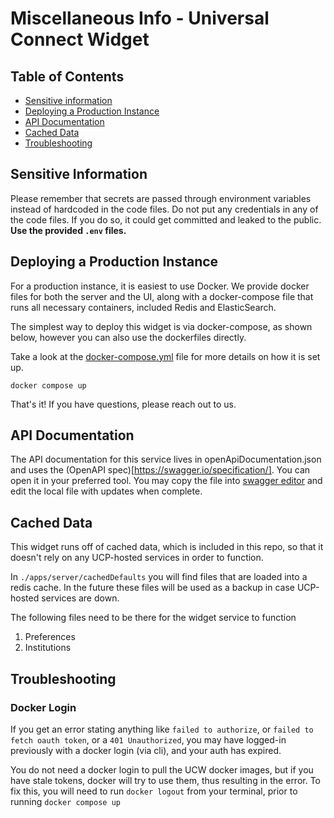 # Miscellaneous Info - Universal Connect Widget

## Table of Contents

- [Sensitive information](#sensitive-information)
- [Deploying a Production Instance](#deploying-a-production-instance)
- [API Documentation](#api-documentation)
- [Cached Data](#cached-data)
- [Troubleshooting](#troubleshooting)

## Sensitive Information

Please remember that secrets are passed through environment variables instead of hardcoded in the code files.
Do not put any credentials in any of the code files. If you do so, it could get committed and leaked to the public.
**Use the provided `.env` files.**

## Deploying a Production Instance

For a production instance, it is easiest to use Docker. We provide docker files for both the server and the UI, along with a docker-compose file that runs all necessary containers, included Redis and ElasticSearch.

The simplest way to deploy this widget is via docker-compose, as shown below, however you can also use the dockerfiles directly.

Take a look at the [docker-compose.yml](./docker-compose.yml) file for more details on how it is set up.

```
docker compose up
```

That's it! If you have questions, please reach out to us.

## API Documentation

The API documentation for this service lives in openApiDocumentation.json and uses the (OpenAPI spec)[https://swagger.io/specification/]. You can open it in your preferred tool. You may copy the file into [swagger editor](https://editor.swagger.io/) and edit the local file with updates when complete.

## Cached Data

This widget runs off of cached data, which is included in this repo, so that it doesn't rely on any UCP-hosted services in order to function.

In `./apps/server/cachedDefaults` you will find files that are loaded into a redis cache. In the future these files will be used as a backup in case UCP-hosted services are down.

The following files need to be there for the widget service to function

1. Preferences
1. Institutions

## Troubleshooting

### Docker Login

If you get an error stating anything like `failed to authorize`, or `failed to fetch oauth token`, or a `401 Unauthorized`,
you may have logged-in previously with a docker login (via cli), and your auth has expired.

You do not need a docker login to pull the UCW docker images, but if you have stale tokens, docker will try to use them, thus
resulting in the error. To fix this, you will need to run `docker logout` from your terminal, prior to running `docker compose up`
